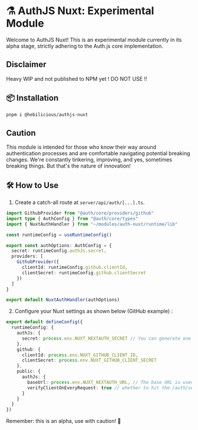 # ⚗️ AuthJS Nuxt: Experimental Module

Welcome to AuthJS Nuxt! This is an experimental module currently in its alpha stage, strictly adhering to the Auth.js core implementation.

## Disclaimer

Heavy WIP and not published to NPM yet !
DO NOT USE !!

## 📦 Installation

```bash
pnpm i @hebilicious/authjs-nuxt
```

## Caution

This module is intended for those who know their way around authentication processes and are comfortable navigating potential breaking changes. We're constantly tinkering, improving, and yes, sometimes breaking things. But that's the nature of innovation!

## 🛠️ How to Use

1. Create a catch-all route at `server/api/auth/[...].ts`. 

```ts
import GithubProvider from "@auth/core/providers/github"
import type { AuthConfig } from "@auth/core/types"
import { NuxtAuthHandler } from "~/modules/auth-nuxt/runtime/lib"

const runtimeConfig = useRuntimeConfig()

export const authOptions: AuthConfig = {
  secret: runtimeConfig.authJs.secret,
  providers: [
    GithubProvider({
      clientId: runtimeConfig.github.clientId,
      clientSecret: runtimeConfig.github.clientSecret
    })
  ]
}

export default NuxtAuthHandler(authOptions)
```

2. Configure your Nuxt settings as shown below (GitHub example) :


 ```ts
export default defineConfig({
   runtimeConfig: {
     authJs: {
       secret: process.env.NUXT_NEXTAUTH_SECRET // You can generate one with `openssl rand -base64 32`
     },
     github: {
       clientId: process.env.NUXT_GITHUB_CLIENT_ID,
       clientSecret: process.env.NUXT_GITHUB_CLIENT_SECRET
     },
     public: {
       authJs: {
         baseUrl: process.env.NUXT_NEXTAUTH_URL, // The base URL is used for the Origin Check in prod only
         verifyClientOnEveryRequest: true // whether to hit the /auth/session endpoint on every client request
       }
     }
   }
})
  ```

Remember: this is an alpha, use with caution! 🏇